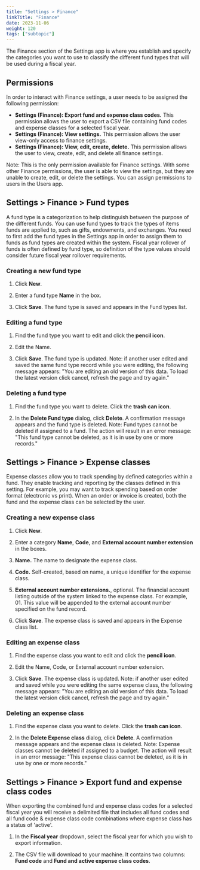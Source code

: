 ```yaml
---
title: "Settings > Finance"
linkTitle: "Finance"
date: 2023-11-06
weight: 120
tags: ["subtopic"]   
---
```


The Finance section of the Settings app is where you establish and specify the categories you want to use to classify the different fund types that will be used during a fiscal year.


## Permissions

In order to interact with Finance settings, a user needs to be assigned the following permission:


*   **Settings (Finance): Export fund and expense class codes.** This permission allows the user to export a CSV file containing fund codes and expense classes for a selected fiscal year.
*   **Settings (Finance): View settings.** This permission allows the user view-only access to finance settings.
*   **Settings (Finance): View, edit, create, delete.** This permission allows the user to view, create, edit, and delete all finance settings.

Note: This is the only permission available for Finance settings. With some other Finance permissions, the user is able to view the settings, but they are unable to create, edit, or delete the settings. You can assign permissions to users in the Users app.


## Settings > Finance > Fund types

A fund type is a categorization to help distinguish between the purpose of the different funds. You can use fund types to track the types of items funds are applied to, such as gifts, endowments, and exchanges. You need to first add the fund types in the Settings app in order to assign them to funds as fund types are created within the system. Fiscal year rollover of funds is often defined by fund type, so definition of the type values should consider future fiscal year rollover requirements.


### Creating a new fund type

1. Click **New**.

2. Enter a fund type **Name** in the box.

3. Click **Save**. The fund type is saved and appears in the Fund types list.


### Editing a fund type

1. Find the fund type you want to edit and click the **pencil icon**.

2. Edit the Name.

3. Click **Save**. The fund type is updated. Note: if another user edited and saved the same fund type record while you were editing, the following message appears: "You are editing an old version of this data. To load the latest version click cancel, refresh the page and try again."


### Deleting a fund type

1. Find the fund type you want to delete. Click the **trash can icon**.

2. In the **Delete Fund type** dialog, click **Delete**. A confirmation message appears and the fund type is deleted. Note: Fund types cannot be deleted if assigned to a fund. The action will result in an error message: "This fund type cannot be deleted, as it is in use by one or more records."


## Settings > Finance > Expense classes

Expense classes allow you to track spending by defined categories within a fund. They enable tracking and reporting by the classes defined in this setting. For example, you may want to track spending based on order format (electronic vs print). When an order or invoice is created, both the fund and the expense class can be selected by the user.


### Creating a new expense class

1. Click **New**.

2. Enter a category **Name**, **Code**, and **External account number extension** in the boxes.

3. **Name.** The name to designate the expense class.

4. **Code.** Self-created, based on name, a unique identifier for the expense class.

5. **External account number extensions.**, optional. The financial account listing outside of the system linked to the expense class. For example, 01. This value will be appended to the external account number specified on the fund record. 

6. Click **Save**. The expense class is saved and appears in the Expense class list.


### Editing an expense class

1. Find the expense class you want to edit and click the **pencil icon**.

2. Edit the Name, Code, or External account number extension.

3. Click **Save**. The expense class is updated. Note: if another user edited and saved while you were editing the same expense class, the following message appears: "You are editing an old version of this data. To load the latest version click cancel, refresh the page and try again."


### Deleting an expense class

1. Find the expense class you want to delete. Click the **trash can icon**.

2. In the **Delete Expense class** dialog, click **Delete**. A confirmation message appears and the expense class is deleted. Note: Expense classes cannot be deleted if assigned to a budget. The action will result in an error message: "This expense class cannot be deleted, as it is in use by one or more records."


## Settings > Finance > Export fund and expense class codes

When exporting the combined fund and expense class codes for a selected fiscal year you will receive a delimited file that includes all fund codes and all fund code & expense class code combinations where expense class has a status of 'active'. 

1. In the **Fiscal year** dropdown, select the fiscal year for which you wish to export information.

2. The CSV file will download to your machine. It contains two columns: **Fund code** and **Fund and active expense class codes**.


